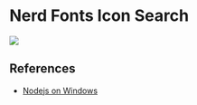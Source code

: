 # Nerd Fonts Icon Search

![](https://img.shields.io/badge/nodejs-20.10%20LTS-green)

## References

- [Nodejs on Windows](https://learn.microsoft.com/zh-cn/windows/dev-environment/javascript/nodejs-on-windows)
